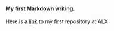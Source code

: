 #### My first Markdown writing.

Here is a [link][1] to my first repository at ALX

[1]: https://philipomoigui/alx-zero_day